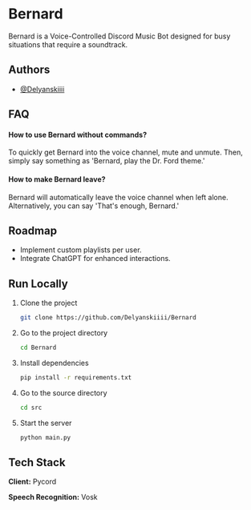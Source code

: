 # Bernard

Bernard is a Voice-Controlled Discord Music Bot designed for busy situations that require a soundtrack.

## Authors

- [@Delyanskiiii](https://www.github.com/Delyanskiiii)

## FAQ

#### How to use Bernard without commands?

To quickly get Bernard into the voice channel, mute and unmute. Then, simply say something as 'Bernard, play the Dr. Ford theme.'

#### How to make Bernard leave?

Bernard will automatically leave the voice channel when left alone. Alternatively, you can say 'That's enough, Bernard.'

## Roadmap

- Implement custom playlists per user.
- Integrate ChatGPT for enhanced interactions.

## Run Locally

1. Clone the project

    ```bash
    git clone https://github.com/Delyanskiiii/Bernard
    ```

2. Go to the project directory

    ```bash
    cd Bernard
    ```

3. Install dependencies

    ```bash
    pip install -r requirements.txt
    ```

4. Go to the source directory

    ```bash
    cd src
    ```

5. Start the server

    ```bash
    python main.py
    ```

## Tech Stack

**Client:** Pycord

**Speech Recognition:** Vosk
